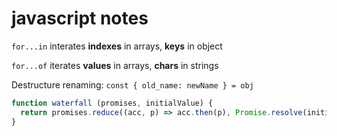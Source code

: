 # javascript notes

`for...in` interates **indexes** in arrays, **keys** in object

`for...of` iterates **values** in arrays, **chars** in strings

Destructure renaming: `const { old_name: newName } = obj`

```javascript
function waterfall (promises, initialValue) {
  return promises.reduce((acc, p) => acc.then(p), Promise.resolve(initialValue))
}
```
